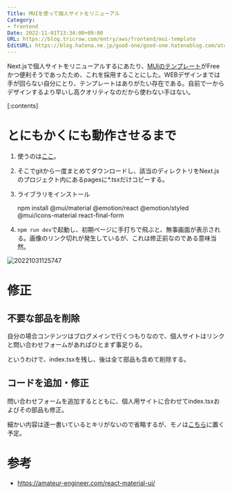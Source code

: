 ```yaml
---
Title: MUIを使って個人サイトをリニューアル
Category:
- frontend
Date: 2022-11-01T13:34:00+09:00
URL: https://blog.tricrow.com/entry/aws/frontend/mui-template
EditURL: https://blog.hatena.ne.jp/good-one/good-one.hatenablog.com/atom/entry/4207112889932698506
---
```


Next.jsで個人サイトをリニューアルするにあたり、[MUIのテンプレート](https://mui.com/)がFreeかつ便利そうであったため、これを採用することにした。WEBデザインまでは手が回らない自分にとり、テンプレートはありがたい存在である。自前で一からデザインするより早いし高クオリティなのだから使わない手はない。

[:contents]

# とにもかくにも動作させるまで

1. 使うのは[ここ](https://github.com/mui/material-ui/tree/master/docs/src/pages/premium-themes/onepirate)。
2. そこでgitから一度まとめてダウンロードし、該当のディレクトリをNext.jsのプロジェクト内にあるpagesに*.tsxだけコピーする。
3. ライブラリをインストール

    npm install @mui/material @emotion/react @emotion/styled @mui/icons-material react-final-form

4. `npm run dev`で起動し、初期ページに手打ちで飛ぶと、無事画面が表示される。画像のリンク切れが発生しているが、これは修正前なのである意味当然。

<img src="https://cdn-ak.f.st-hatena.com/images/fotolife/g/good-one/20221031/20221031125747.png" alt="20221031125747">


# 修正

## 不要な部品を削除

自分の場合コンテンツはブログメインで行くつもりなので、個人サイトはリンクと問い合わせフォームがあればひとまず事足りる。

というわけで、index.tsxを残し、後は全て部品も含めて削除する。

## コードを追加・修正

問い合わせフォームを追加するとともに、個人用サイトに合わせてindex.tsxおよびその部品も修正。

細かい内容は逐一書いているとキリがないので省略するが、モノは[こちら](https://github.com/nakatatsu/personal-website)に置く予定。

# 参考

- https://amateur-engineer.com/react-material-ui/
